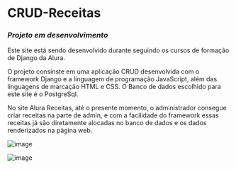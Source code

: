 # CRUD-Receitas

### *Projeto em desenvolvimento*

Este site está sendo desenvolvido durante seguindo os cursos de formação de Django da Alura.

O projeto consinste em uma aplicação CRUD desenvolvida com o framework Django e a linguagem de programação JavaScript, além das linguagens de marcação HTML e CSS. O Banco de dados escolhido para este site é o PostgreSql.

No site Alura Receitas, até o presente momento, o administrador consegue criar receitas na parte de admin, e com a facilidade do framework essas receitas já são diretamente alocadas no banco de dados e os dados renderizados na página web.

![image](https://user-images.githubusercontent.com/85578784/147715803-6bc8e1e9-42db-49f7-8ca8-c29ba93b9902.png)

![image](https://user-images.githubusercontent.com/85578784/147715826-df158f05-ab36-427b-a2eb-d17098dc1dee.png)
